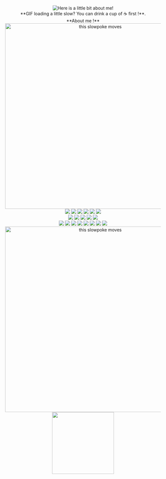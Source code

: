 <div align="center">
<br/>
<img src="https://raw.githubusercontent.com/AlexioShow/AlexioShow/master/Animation.gif" alt="Here is a little bit about me!">

<br />

<center>**GIF loading a little slow? You can drink a cup of ☕ first !**.

<br/>

 <center>**About me !**
  <center><img src="https://pa1.narvii.com/7630/48f84e1533414c42a803b2e88cd257611a669f1br1-320-1_hq.gif" alt="this slowpoke moves"  width="600" />
<div>
<center>
<img src="https://img.shields.io/badge/Windows-0078D6?style=for-the-badge&logo=windows&logoColor=white"/>
<img src="https://img.shields.io/badge/Windows%20xp-003399?style=for-the-badge&logo=windowsxp&logoColor=white"/>
<img src="https://img.shields.io/badge/Linux-FCC624?style=for-the-badge&logo=linux&logoColor=black"/>
<img src="https://img.shields.io/badge/Kali-268BEE?style=for-the-badge&logo=kalilinux&logoColor=white"/>
<img src="https://img.shields.io/badge/Tails%20-56347C?&style=for-the-badge&logo=tails&logoColor=white"/>
<img src="https://img.shields.io/badge/Android-3DDC84?style=for-the-badge&logo=android&logoColor=white"/>
</div>
<div>
<img src="https://img.shields.io/badge/Microsoft-0078D4?style=for-the-badge&logo=microsoft&logoColor=white"/>
<img src="https://img.shields.io/badge/Microsoft_Excel-217346?style=for-the-badge&logo=microsoft-excel&logoColor=white"/>
<img src="https://img.shields.io/badge/Microsoft_Word-2B579A?style=for-the-badge&logo=microsoft-word&logoColor=white"/>
<img src="https://img.shields.io/badge/Microsoft_PowerPoint-B7472A?style=for-the-badge&logo=microsoft-powerpoint&logoColor=white"/>
<img src="https://img.shields.io/badge/Microsoft_Office-D83B01?style=for-the-badge&logo=microsoft-office&logoColor=white"/>
</div>
<div>
<img src="https://img.shields.io/badge/css3-%231572B6.svg?style=for-the-badge&logo=css3&logoColor=white"/>
<img src="https://img.shields.io/badge/html5-%23E34F26.svg?style=for-the-badge&logo=html5&logoColor=white"/>
<img src="https://img.shields.io/badge/java-%23ED8B00.svg?style=for-the-badge&logo=java&logoColor=white"/>
<img src="https://img.shields.io/badge/markdown-%23000000.svg?style=for-the-badge&logo=markdown&logoColor=white"/>
<img src="https://img.shields.io/badge/python-3670A0?style=for-the-badge&logo=python&logoColor=ffdd54"/>
<img src="https://img.shields.io/badge/mysql-%2300f.svg?style=for-the-badge&logo=mysql&logoColor=white"/>
<img src="https://img.shields.io/badge/php-%23777BB4.svg?style=for-the-badge&logo=php&logoColor=white"/>
<img src="https://camo.githubusercontent.com/cbf076468b5392bc2d28d5b70841d3664279363b832a6465eb8b339098c052f2/68747470733a2f2f696d672e736869656c64732e696f2f7374617469632f76313f7374796c653d666f722d7468652d6261646765266d6573736167653d57696e646f77732b5465726d696e616c26636f6c6f723d344434443444266c6f676f3d57696e646f77732b5465726d696e616c266c6f676f436f6c6f723d464646464646266c6162656c3d"/>
</div>
<center><img src="https://pa1.narvii.com/7630/48f84e1533414c42a803b2e88cd257611a669f1br1-320-1_hq.gif" alt="this slowpoke moves"  width="600" />
<center><div>
<img src="https://camo.githubusercontent.com/3f1567cfe7e25f0bccab42299f42b991a42fa5ae81e6e024cae00182e16d8ffc/68747470733a2f2f696d672e736869656c64732e696f2f7374617469632f76313f7374796c653d666f722d7468652d6261646765266d6573736167653d346368616e26636f6c6f723d303036363030266c6f676f3d346368616e266c6f676f436f6c6f723d464646464646266c6162656c3d" width="200"/>
